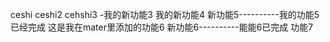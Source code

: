ceshi
ceshi2
cehshi3
-我的新功能3
我的新功能4
新功能5----------我的功能5已经完成
这是我在mater里添加的功能6
新功能6----------能能6已完成
功能7
